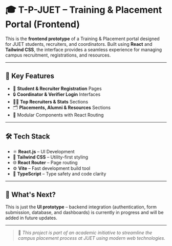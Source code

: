 # 🎓 T-P-JUET – Training & Placement Portal (Frontend)

This is the **frontend prototype** of a Training & Placement portal designed for JUET students, recruiters, and coordinators. Built using **React** and **Tailwind CSS**, the interface provides a seamless experience for managing campus recruitment, registrations, and resources.

---

## 🚀 Key Features

- 📌 **Student & Recruiter Registration** Pages  
- 🔒 **Coordinator & Verifier Login** Interfaces  
- 🧑‍💼 **Top Recruiters & Stats** Sections  
- 🗂️ **Placements, Alumni & Resources** Sections  
- 🧾 Modular Components with React Routing

---

## 🛠 Tech Stack

- ⚛️ **React.js** – UI Development  
- 🎨 **Tailwind CSS** – Utility-first styling  
- 🌐 **React Router** – Page routing  
- ⚙️ **Vite** – Fast development build tool  
- 🧩 **TypeScript** – Type safety and code clarity

---

## 🧠 What's Next?

This is just the **UI prototype** – backend integration (authentication, form submission, database, and dashboards) is currently in progress and will be added in future updates.

---



> 🌱 *This project is part of an academic initiative to streamline the campus placement process at JUET using modern web technologies.*

